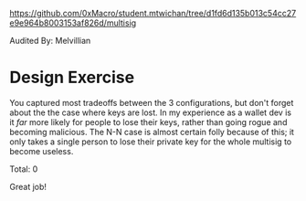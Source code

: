
<!---
student 0xMacro repo link WITH COMMIT HASH. You can get this from the training app, by viewing the submission link
--->
https://github.com/0xMacro/student.mtwichan/tree/d1fd6d135b013c54cc27e9e964b8003153af826d/multisig

Audited By: Melvillian

# Design Exercise

You captured most tradeoffs between the 3 configurations, but don't forget about the the case where keys are lost. In my experience as a wallet dev is it _far_ more likely for people to lose their keys, rather than going rogue and becoming malicious. The N-N case is almost certain folly because of this; it only takes a single person to lose their private key for the whole multisig to become useless.

Total: 0

Great job!